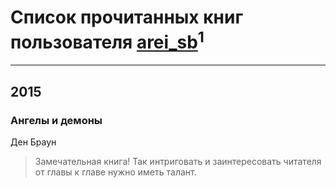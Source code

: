 # Список прочитанных книг пользователя [arei_sb](http://vk.com/id86837593)<sup>1</sup>
---

## 2015

### Ангелы и демоны
Ден Браун
> Замечательная книга! Так интриговать и заинтересовать читателя от главы к главе нужно иметь талант.



